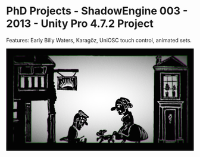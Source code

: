 # PhD Projects - ShadowEngine 003 - 2013 - Unity Pro 4.7.2 Project


Features:  Early Billy Waters, Karagöz, UniOSC touch control, animated sets. 

![iPad prototype](screenshot.png)